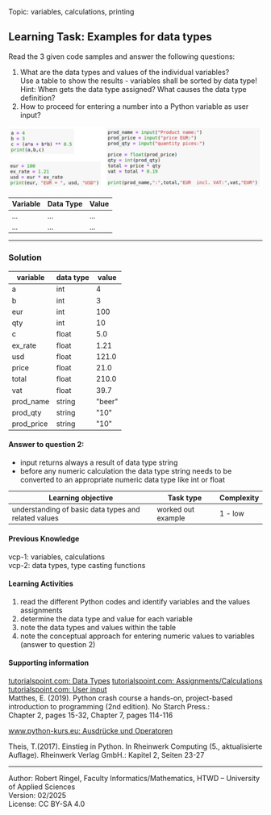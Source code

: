Topic: variables, calculations, printing  

## Learning Task: Examples for data types

Read the 3 given code samples and answer the following questions:  
1) What are the data types and values of the individual variables?  
   Use a table to show the results - variables shall be sorted by data type!  
   Hint: When gets the data type assigned? What causes the data type definition?  
2) How to proceed for entering a number into a Python variable as user input?  

<img src="VariablesDataTypes_1.png">


|Variable   | Data Type | Value     |
|-----------|-----------|-----------|
| ...       | ...       | ...       |
| ...       | ...       | ...       |

---------------------------------------

### Solution

| variable   | data type | value  |
|------------|-----------|--------|
| a          | int       | 4      |
| b          | int       | 3      |
| eur        | int       | 100    |
| qty        | int       | 10     |
| c          | float     | 5.0    | 
| ex_rate    | float     | 1.21   | 
| usd        | float     | 121.0  |  
| price      | float     | 21.0   |
| total      | float     | 210.0  |
| vat        | float     | 39.7   |
| prod_name  | string    | "beer" | 
| prod_qty   | string    | "10"   | 
| prod_price | string    | "10"   | 

#### Answer to question 2:

- input returns always a result of data type string  
- before any numeric calculation the data type string needs to be converted to an appropriate numeric data type like int or float

| **Learning objective**                         | **Task type**   | **Complexity** |
| ---------------------------------------------- | --------------- | -------------- |
| understanding of basic data types and related values | worked out example | 1 - low |

#### Previous Knowledge

vcp-1: variables, calculations  
vcp-2: data types, type casting functions  

#### Learning Activities

1) read the different Python codes and identify variables and the values assignments
2) determine the data type and value for each variable
3) note the data types and values within the table
4) note the conceptual approach for entering numeric values to variables (answer to question 2)

#### Supporting information

[tutorialspoint.com: Data Types](https://www.tutorialspoint.com/python/python_data_types.htm)
[tutorialspoint.com: Assignments/Calculations](https://www.tutorialspoint.com/python/python_assignment_operators.htm)  
[tutorialspoint.com: User input](https://www.tutorialspoint.com/python/python_user_input.htm)  
Matthes, E. (2019). Python crash course a hands-on, project-based introduction to programming (2nd edition). No Starch Press.:  
Chapter 2, pages 15-32, Chapter 7, pages 114-116  

[www.python-kurs.eu: Ausdrücke und Operatoren](https://www.python-kurs.eu/python3_operatoren.php)

Theis, T.(2017). Einstieg in Python. In Rheinwerk Computing (5., aktualisierte Auflage). Rheinwerk Verlag GmbH.:
Kapitel 2, Seiten 23-27

---------------------------------------

Author: Robert Ringel, Faculty Informatics/Mathematics, HTWD – University of Applied Sciences  
Version: 02/2025  
License: CC BY-SA 4.0
